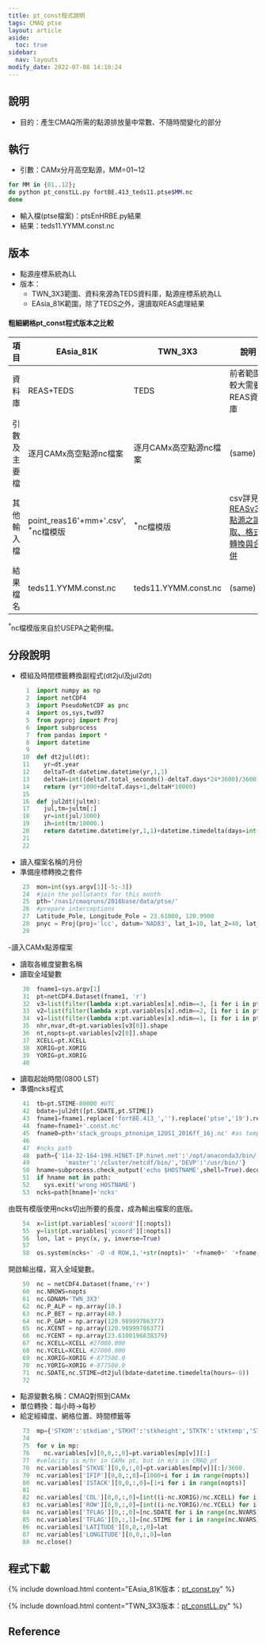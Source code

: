```yaml
---
title: pt_const程式說明
tags: CMAQ ptse
layout: article
aside:
  toc: true
sidebar:
  nav: layouts
modify_date: 2022-07-08 14:10:24
---
```


## 說明
- 目的：產生CMAQ所需的點源排放量中常數、不隨時間變化的部分
## 執行
- 引數：CAMx分月高空點源，MM=01~12 

```bash
for MM in {01..12};
do python pt_constLL.py fortBE.413_teds11.ptse$MM.nc
done
```
- 輸入檔(ptse檔案)：ptsEnHRBE.py結果
- 結果：teds11.YYMM.const.nc

## 版本
  - 點源座標系統為LL
- 版本：
  - TWN_3X3範圍、資料來源為TEDS資料庫，點源座標系統為LL
  - EAsia_81K範圍，除了TEDS之外，還讀取REAS處理結果

#### 粗細網格pt_const程式版本之比較

項目|EAsia_81K|TWN_3X3|說明
-|-|-|-
資料庫|REAS+TEDS|TEDS|前者範圍較大需要REAS資料庫
引數及主要檔|逐月CAMx高空點源nc檔案|逐月CAMx高空點源nc檔案|(same)
其他輸入檔|point_reas16'+mm+'.csv', <sup>*</sup>nc檔模版|<sup>*</sup>nc檔模版|csv詳見[REASv3.1點源之讀取、格式轉換與合併](https://sinotec2.github.io/FAQ/2022/07/06/REASPtRd.html)
結果檔名|teds11.YYMM.const.nc|teds11.YYMM.const.nc|(same)

<sup>*</sup>nc檔模版來自於USEPA之範例檔。

## 分段說明
- 模組及時間標籤轉換副程式(dt2jul及jul2dt)

```python
     1  import numpy as np
     2  import netCDF4
     3  import PseudoNetCDF as pnc
     4  import os,sys,twd97
     5  from pyproj import Proj
     6  import subprocess
     7  from pandas import *
     8  import datetime
     9
    10  def dt2jul(dt):
    11    yr=dt.year
    12    deltaT=dt-datetime.datetime(yr,1,1)
    13    deltaH=int((deltaT.total_seconds()-deltaT.days*24*3600)/3600.)
    14    return (yr*1000+deltaT.days+1,deltaH*10000)
    15
    16  def jul2dt(jultm):
    17    jul,tm=jultm[:]
    18    yr=int(jul/1000)
    19    ih=int(tm/10000.)
    20    return datetime.datetime(yr,1,1)+datetime.timedelta(days=int(jul-yr*1000-1))+datetime.timedelta(hours=ih)
    21
    22
```

- 讀入檔案名稱的月份
- 準備座標轉換之套件

```python
    23  mon=int(sys.argv[1][-5:-3])
    24  #join the pollutants for this month
    25  pth='/nas1/cmaqruns/2016base/data/ptse/'
    26  #prepare interceptions
    27  Latitude_Pole, Longitude_Pole = 23.61000, 120.9900
    28  pnyc = Proj(proj='lcc', datum='NAD83', lat_1=10, lat_2=40, lat_0=Latitude_Pole, lon_0=Longitude_Pole, x_0=0, y_0=0.0)
    29
```

 -讀入CAMx點源檔案
- 讀取各維度變數名稱
- 讀取全域變數

```python
    30  fname1=sys.argv[1]
    31  pt=netCDF4.Dataset(fname1, 'r')
    32  v3=list(filter(lambda x:pt.variables[x].ndim==3, [i for i in pt.variables]))
    33  v2=list(filter(lambda x:pt.variables[x].ndim==2, [i for i in pt.variables]))
    34  v1=list(filter(lambda x:pt.variables[x].ndim==1, [i for i in pt.variables]))
    35  nhr,nvar,dt=pt.variables[v3[0]].shape
    36  nt,nopts=pt.variables[v2[0]].shape
    37  XCELL=pt.XCELL
    38  XORIG=pt.XORIG
    39  YORIG=pt.XORIG
    40
```

- 讀取起始時間(0800 LST)
- 準備ncks程式

```python
    41  tb=pt.STIME-80000 #UTC
    42  bdate=jul2dt([pt.SDATE,pt.STIME])
    43  fname1=fname1.replace('fortBE.413_','').replace('ptse','19').replace('.nc','')
    44  fname=fname1+'.const.nc'
    45  fname0=pth+'stack_groups_ptnonipm_12US1_2016ff_16j.nc' #as template
    46
    47  #ncks path
    48  path={'114-32-164-198.HINET-IP.hinet.net':'/opt/anaconda3/bin/', 'node03':'/usr/bin/', \
    49          'master':'/cluster/netcdf/bin/','DEVP':'/usr/bin/'}
    50  hname=subprocess.check_output('echo $HOSTNAME',shell=True).decode('utf8').strip('\n')
    51  if hname not in path:
    52    sys.exit('wrong HOSTNAME')
    53  ncks=path[hname]+'ncks'
```

由既有模版使用ncks切出所要的長度，成為輸出檔案的底版。

```python
    54  x=list(pt.variables['xcoord'][:nopts])
    55  y=list(pt.variables['ycoord'][:nopts])
    56  lon, lat = pnyc(x, y, inverse=True)
    57
    58  os.system(ncks+' -O -d ROW,1,'+str(nopts)+' '+fname0+' '+fname)
```

開啟輸出檔，寫入全域變數。
```python
    59  nc = netCDF4.Dataset(fname,'r+')
    60  nc.NROWS=nopts
    61  nc.GDNAM='TWN_3X3'
    62  nc.P_ALP = np.array(10.)
    63  nc.P_BET = np.array(40.)
    64  nc.P_GAM = np.array(120.98999786377)
    65  nc.XCENT = np.array(120.98999786377)
    66  nc.YCENT = np.array(23.6100196838379)
    67  nc.XCELL=XCELL #27000.000
    68  nc.YCELL=XCELL #27000.000
    69  nc.XORIG=XORIG #-877500.0
    70  nc.YORIG=XORIG #-877500.0
    71  nc.SDATE,nc.STIME=dt2jul(bdate+datetime.timedelta(hours=-8))
    72
```

- 點源變數名稱：CMAQ對照到CAMx
- 單位轉換：每小時->每秒
- 給定經緯度、網格位置、時間標籤等

```python
    73  mp={'STKDM':'stkdiam','STKHT':'stkheight','STKTK':'stktemp','STKVE':'stkspeed','XLOCA':'xcoord', 'YLOCA':'ycoord',}
    74
    75  for v in mp:
    76    nc.variables[v][0,0,:,0]=pt.variables[mp[v]][:]
    77  #velocity is m/hr in CAMx pt, but in m/s in CMAQ_pt
    78  nc.variables['STKVE'][0,0,:,0]=pt.variables[mp[v]][:]/3600.
    79  nc.variables['IFIP'][0,0,:,0]=[1000+i for i in range(nopts)]
    80  nc.variables['ISTACK'][0,0,:,0]=[1+i for i in range(nopts)]
    81
    82  nc.variables['COL'][0,0,:,0]=[int((i-nc.XORIG)/nc.XCELL) for i in x]
    83  nc.variables['ROW'][0,0,:,0]=[int((i-nc.YORIG)/nc.YCELL) for i in y]
    84  nc.variables['TFLAG'][0,:,0]=[nc.SDATE for i in range(nc.NVARS)]
    85  nc.variables['TFLAG'][0,:,1]=[nc.STIME for i in range(nc.NVARS)]
    86  nc.variables['LATITUDE'][0,0,:,0]=lat
    87  nc.variables['LONGITUDE'][0,0,:,0]=lon
    88  nc.close()
```

## 程式下載
{% include download.html content="EAsia_81K版本：[pt_const.py](https://github.com/sinotec2/cmaq_relatives/blob/master/ptse/pt_const.py)" %}

{% include download.html content="TWN_3X3版本：[pt_constLL.py](https://github.com/sinotec2/cmaq_relatives/blob/master/ptse/pt_constLL.py)" %}

## Reference

